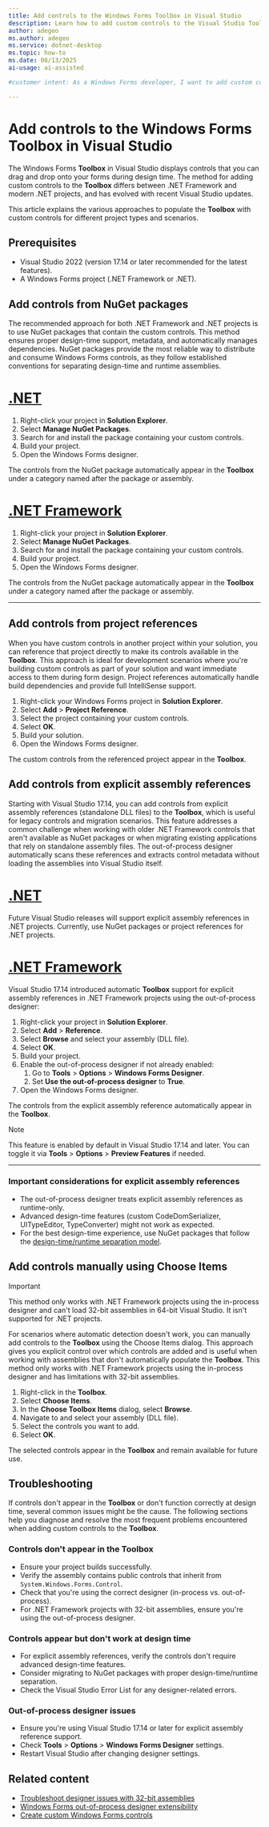 ```yaml
---
title: Add controls to the Windows Forms Toolbox in Visual Studio
description: Learn how to add custom controls to the Visual Studio Toolbox for Windows Forms projects in .NET and .NET Framework.
author: adegeo
ms.author: adegeo
ms.service: dotnet-desktop
ms.topic: how-to
ms.date: 08/13/2025
ai-usage: ai-assisted

#customer intent: As a Windows Forms developer, I want to add custom controls to the Visual Studio Toolbox so that I can drag and drop them onto my forms during design time.

---
```


# Add controls to the Windows Forms Toolbox in Visual Studio

The Windows Forms **Toolbox** in Visual Studio displays controls that you can drag and drop onto your forms during design time. The method for adding custom controls to the **Toolbox** differs between .NET Framework and modern .NET projects, and has evolved with recent Visual Studio updates.

This article explains the various approaches to populate the **Toolbox** with custom controls for different project types and scenarios.

## Prerequisites

- Visual Studio 2022 (version 17.14 or later recommended for the latest features).
- A Windows Forms project (.NET Framework or .NET).

## Add controls from NuGet packages

The recommended approach for both .NET Framework and .NET projects is to use NuGet packages that contain the custom controls. This method ensures proper design-time support, metadata, and automatically manages dependencies. NuGet packages provide the most reliable way to distribute and consume Windows Forms controls, as they follow established conventions for separating design-time and runtime assemblies.

# [.NET](#tab/dotnet)

1. Right-click your project in **Solution Explorer**.
1. Select **Manage NuGet Packages**.
1. Search for and install the package containing your custom controls.
1. Build your project.
1. Open the Windows Forms designer.

The controls from the NuGet package automatically appear in the **Toolbox** under a category named after the package or assembly.

# [.NET Framework](#tab/dotnetframework)

1. Right-click your project in **Solution Explorer**.
1. Select **Manage NuGet Packages**.
1. Search for and install the package containing your custom controls.
1. Build your project.
1. Open the Windows Forms designer.

The controls from the NuGet package automatically appear in the **Toolbox** under a category named after the package or assembly.

---

## Add controls from project references

When you have custom controls in another project within your solution, you can reference that project directly to make its controls available in the **Toolbox**. This approach is ideal for development scenarios where you're building custom controls as part of your solution and want immediate access to them during form design. Project references automatically handle build dependencies and provide full IntelliSense support.

1. Right-click your Windows Forms project in **Solution Explorer**.
1. Select **Add** > **Project Reference**.
1. Select the project containing your custom controls.
1. Select **OK**.
1. Build your solution.
1. Open the Windows Forms designer.

The custom controls from the referenced project appear in the **Toolbox**.

## Add controls from explicit assembly references

Starting with Visual Studio 17.14, you can add controls from explicit assembly references (standalone DLL files) to the **Toolbox**, which is useful for legacy controls and migration scenarios. This feature addresses a common challenge when working with older .NET Framework controls that aren't available as NuGet packages or when migrating existing applications that rely on standalone assembly files. The out-of-process designer automatically scans these references and extracts control metadata without loading the assemblies into Visual Studio itself.

# [.NET](#tab/dotnet)

Future Visual Studio releases will support explicit assembly references in .NET projects. Currently, use NuGet packages or project references for .NET projects.

# [.NET Framework](#tab/dotnetframework)

Visual Studio 17.14 introduced automatic **Toolbox** support for explicit assembly references in .NET Framework projects using the out-of-process designer:

01. Right-click your project in **Solution Explorer**.
01. Select **Add** > **Reference**.
01. Select **Browse** and select your assembly (DLL file).
01. Select **OK**.
01. Build your project.
01. Enable the out-of-process designer if not already enabled:
    01. Go to **Tools** > **Options** > **Windows Forms Designer**.
    01. Set **Use the out-of-process designer** to **True**.
01. Open the Windows Forms designer.

The controls from the explicit assembly reference automatically appear in the **Toolbox**.

> [!NOTE]
> This feature is enabled by default in Visual Studio 17.14 and later. You can toggle it via **Tools** > **Options** > **Preview Features** if needed.

---

### Important considerations for explicit assembly references

- The out-of-process designer treats explicit assembly references as runtime-only.
- Advanced design-time features (custom CodeDomSerializer, UITypeEditor, TypeConverter) might not work as expected.
- For the best design-time experience, use NuGet packages that follow the [design-time/runtime separation model](https://github.com/microsoft/winforms-designer-extensibility/blob/main/docs/sdk/control-library-nuget-package-spec.md).

## Add controls manually using Choose Items

> [!IMPORTANT]
> This method only works with .NET Framework projects using the in-process designer and can't load 32-bit assemblies in 64-bit Visual Studio. It isn't supported for .NET projects.

For scenarios where automatic detection doesn't work, you can manually add controls to the **Toolbox** using the Choose Items dialog. This approach gives you explicit control over which controls are added and is useful when working with assemblies that don't automatically populate the **Toolbox**. This method only works with .NET Framework projects using the in-process designer and has limitations with 32-bit assemblies.

1. Right-click in the **Toolbox**.
1. Select **Choose Items**.
1. In the **Choose Toolbox Items** dialog, select **Browse**.
1. Navigate to and select your assembly (DLL file).
1. Select the controls you want to add.
1. Select **OK**.

The selected controls appear in the **Toolbox** and remain available for future use.

## Troubleshooting

If controls don't appear in the **Toolbox** or don't function correctly at design time, several common issues might be the cause. The following sections help you diagnose and resolve the most frequent problems encountered when adding custom controls to the **Toolbox**.

### Controls don't appear in the **Toolbox**

- Ensure your project builds successfully.
- Verify the assembly contains public controls that inherit from `System.Windows.Forms.Control`.
- Check that you're using the correct designer (in-process vs. out-of-process).
- For .NET Framework projects with 32-bit assemblies, ensure you're using the out-of-process designer.

### Controls appear but don't work at design time

- For explicit assembly references, verify the controls don't require advanced design-time features.
- Consider migrating to NuGet packages with proper design-time/runtime separation.
- Check the Visual Studio Error List for any designer-related errors.

### Out-of-process designer issues

- Ensure you're using Visual Studio 17.14 or later for explicit assembly reference support.
- Check **Tools** > **Options** > **Windows Forms Designer** settings.
- Restart Visual Studio after changing designer settings.

## Related content

- [Troubleshoot designer issues with 32-bit assemblies](troubleshoot-32bit.md)
- [Windows Forms out-of-process designer extensibility](https://github.com/microsoft/winforms-designer-extensibility)
- [Create custom Windows Forms controls](/dotnet/desktop/winforms/controls/custom-control-painting-and-rendering)
